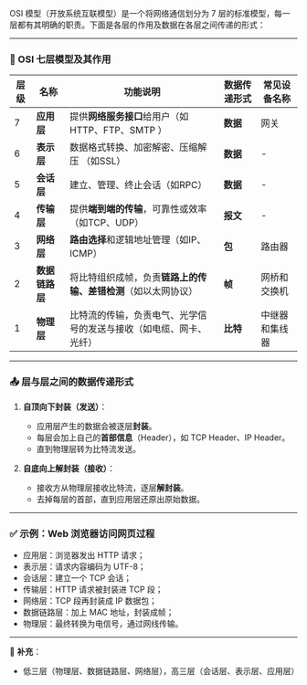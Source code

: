 OSI 模型（开放系统互联模型）是一个将网络通信划分为 7 层的标准模型，每一层都有其明确的职责。下面是各层的作用及数据在各层之间传递的形式：

---

### 🧱 OSI 七层模型及其作用

| 层级 | 名称        | 功能说明                              | 数据传递形式 | 常见设备名称  |
|----|-----------|-----------------------------------|--------|---------|
| 7  | **应用层**   | 提供**网络服务接口**给用户（如 HTTP、FTP、SMTP ） | **数据** | 网关      |
| 6  | **表示层**   | 数据格式转换、加密解密、压缩解压 （如SSL）           | **数据** | -       |
| 5  | **会话层**   | 建立、管理、终止会话（如RPC）                  | **数据** | -       |
| 4  | **传输层**   | 提供**端到端的传输**，可靠性或效率（如TCP、UDP）     | **报文** | -       |
| 3  | **网络层**   | **路由选择**和逻辑地址管理（如IP、ICMP）         | **包**  | 路由器     | 
| 2  | **数据链路层** | 将比特组织成帧，负责**链路上的传输、差错检测**（如以太网协议） | **帧**  | 网桥和交换机  |
| 1  | **物理层**   | 比特流的传输，负责电气、光学信号的发送与接收（如电缆、网卡、光纤） | **比特** | 中继器和集线器 |

---

### 📤 层与层之间的数据传递形式

1. **自顶向下封装（发送）**：

   * 应用层产生的数据会被逐层**封装**。
   * 每层会加上自己的**首部信息**（Header），如 TCP Header、IP Header。
   * 直到物理层转为比特流发送。

2. **自底向上解封装（接收）**：

   * 接收方从物理层接收比特流，逐层**解封装**。
   * 去掉每层的首部，直到应用层还原出原始数据。

---

### ✅ 示例：Web 浏览器访问网页过程

* 应用层：浏览器发出 HTTP 请求；
* 表示层：请求内容编码为 UTF-8；
* 会话层：建立一个 TCP 会话；
* 传输层：HTTP 请求被封装进 TCP 段；
* 网络层：TCP 段再封装成 IP 数据包；
* 数据链路层：加上 MAC 地址，封装成帧；
* 物理层：最终转换为电信号，通过网线传输。

---

📌 **补充**：
* 低三层（物理层、数据链路层、网络层），高三层（会话层、表示层、应用层）

